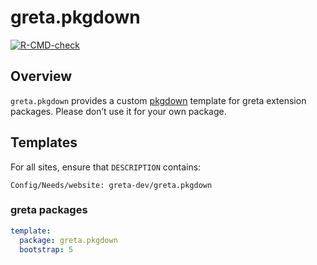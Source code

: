 
# greta.pkgdown 

<!-- badges: start -->

[![R-CMD-check](https://github.com/greta-dev/greta.pkgdown/workflows/R-CMD-check/badge.svg)](https://github.com/greta-dev/greta.pkgdown/actions)
<!-- badges: end -->

## Overview

`greta.pkgdown` provides a custom [pkgdown](https://pkgdown.r-lib.org)
template for greta extension packages. Please don’t use it for your own package.

## Templates

For all sites, ensure that `DESCRIPTION` contains:

    Config/Needs/website: greta-dev/greta.pkgdown

### greta packages

``` yaml
template:
  package: greta.pkgdown
  bootstrap: 5
```

